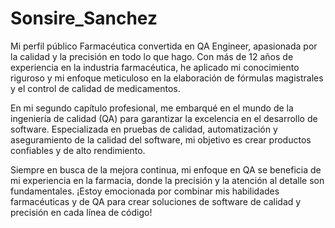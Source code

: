 # Sonsire_Sanchez
Mi perfil público
Farmacéutica convertida en QA Engineer, apasionada por la calidad y la precisión en todo lo que hago. Con más de 12 años de experiencia en la industria farmacéutica, he aplicado mi conocimiento riguroso y mi enfoque meticuloso en la elaboración de fórmulas magistrales y el control de calidad de medicamentos.

En mi segundo capítulo profesional, me embarqué en el mundo de la ingeniería de calidad (QA) para garantizar la excelencia en el desarrollo de software. Especializada en pruebas de calidad, automatización y aseguramiento de la calidad del software, mi objetivo es crear productos confiables y de alto rendimiento.

Siempre en busca de la mejora continua, mi enfoque en QA se beneficia de mi experiencia en la farmacia, donde la precisión y la atención al detalle son fundamentales. ¡Estoy emocionada por combinar mis habilidades farmacéuticas y de QA para crear soluciones de software de calidad y precisión en cada línea de código!
